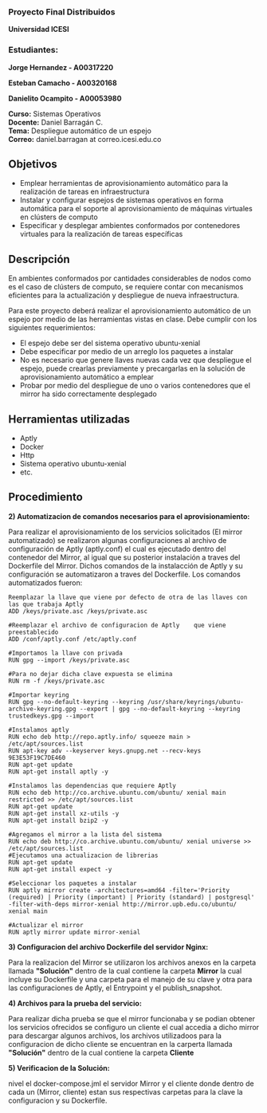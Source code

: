 
### Proyecto Final Distribuidos

**Universidad ICESI** 
### Estudiantes: 
**Jorge Hernandez - A00317220**

**Esteban Camacho - A00320168**

**Danielito Ocampito - A00053980**

**Curso:** Sistemas Operativos  
**Docente:** Daniel Barragán C.  
**Tema:**  Despliegue automático de un espejo  
**Correo:** daniel.barragan at correo.icesi.edu.co

## Objetivos
* Emplear herramientas de aprovisionamiento automático para la realización de tareas en infraestructura
* Instalar y configurar espejos de sistemas operativos en forma automática para el soporte al aprovisionamiento de máquinas virtuales en clústers de computo
* Especificar y desplegar ambientes conformados por contenedores virtuales para la realización de tareas específicas

## Descripción
En ambientes conformados por cantidades considerables de nodos como es el caso de clústers de computo, se requiere contar con mecanismos eficientes para la actualización y despliegue de nueva infraestructura.

Para este proyecto deberá realizar el aprovisionamiento automático de un espejo por medio de las herramientas vistas en clase. Debe cumplir con los siguientes requerimientos:

* El espejo debe ser del sistema operativo ubuntu-xenial
* Debe especificar por medio de un arreglo los paquetes a instalar
* No es necesario que genere llaves nuevas cada vez que despliegue el espejo, puede crearlas previamente y precargarlas en la solución de aprovisionamiento automático a emplear
* Probar por medio del despliegue de uno o varios contenedores que el mirror ha sido correctamente desplegado

## Herramientas utilizadas
* Aptly
* Docker
* Http
* Sistema operativo ubuntu-xenial
* etc.

## Procedimiento

**2) Automatizacion de comandos necesarios para el aprovisionamiento:**

Para realizar el aprovisionamiento de los servicios solicitados (El mirror automatizado) se realizaron algunas configuraciones al archivo de configuración de Aptly (aptly.conf) el cual es ejecutado dentro del contenedor del Mirror,
al igual que su posterior instalación a traves del Dockerfile del Mirror. Dichos comandos de la instalacción de Aptly y su configuración se automatizaron a traves del Dockerfile. Los comandos automatizados fueron:

```
Reemplazar la llave que viene por defecto de otra de las llaves con las que trabaja Aptly
ADD /keys/private.asc /keys/private.asc

#Reemplazar el archivo de configuracion de Aptly	que viene preestablecido	
ADD /conf/aptly.conf /etc/aptly.conf

#Importamos la llave con privada
RUN gpg --import /keys/private.asc

#Para no dejar dicha clave expuesta se elimina
RUN rm -f /keys/private.asc

#Importar keyring
RUN gpg --no-default-keyring --keyring /usr/share/keyrings/ubuntu-archive-keyring.gpg --export | gpg --no-default-keyring --keyring trustedkeys.gpg --import

#Instalamos aptly
RUN echo deb http://repo.aptly.info/ squeeze main > /etc/apt/sources.list
RUN apt-key adv --keyserver keys.gnupg.net --recv-keys 9E3E53F19C7DE460
RUN apt-get update
RUN apt-get install aptly -y

#Instalamos las dependencias que requiere Aptly			
RUN echo deb http://co.archive.ubuntu.com/ubuntu/ xenial main restricted >> /etc/apt/sources.list
RUN apt-get update
RUN apt-get install xz-utils -y
RUN apt-get install bzip2 -y

#Agregamos el mirror a la lista del sistema
RUN echo deb http://co.archive.ubuntu.com/ubuntu/ xenial universe >> /etc/apt/sources.list
#Ejecutamos una actualizacion de librerias
RUN apt-get update
RUN apt-get install expect -y

#Seleccionar los paquetes a instalar		
RUN aptly mirror create -architectures=amd64 -filter='Priority (required) | Priority (important) | Priority (standard) | postgresql' -filter-with-deps mirror-xenial http://mirror.upb.edu.co/ubuntu/ xenial main

#Actualizar el mirror
RUN aptly mirror update mirror-xenial

```
**3) Configuracion del archivo Dockerfile del servidor Nginx:**

Para la realizacion del Mirror se utilizaron los archivos anexos en la carpeta llamada **"Solución"** dentro de la cual contiene la carpeta **Mirror** la cual incluye su Dockerfile y una carpeta para el manejo de su clave y otra para las configuraciones de Aptly, el Entrypoint y el publish_snapshot.

**4) Archivos para la prueba del servicio:**

Para realizar dicha prueba se que el mirror funcionaba y se podian obtener los servicios ofrecidos se configuro un cliente el cual accedia a dicho mirror para descargar algunos archivos, los archivos utilizadoos para la configuracion de dicho cliente se encuentran en la carperta llamada **"Solución"** dentro de la cual contiene la carpeta **Cliente**

**5) Verificacion de la Solución:**

nivel el docker-compose.jml el servidor Mirror y el cliente donde dentro de cada un (Mirror, cliente) estan sus respectivas carpetas para la clave la configuracion y su Dockerfile.












